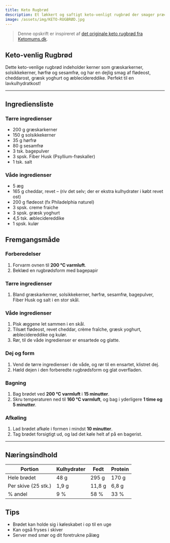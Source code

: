 ```yaml
---
title: Keto Rugbrød
description: Et lækkert og saftigt keto-venligt rugbrød der smager præcis som det ægte rugbrød.
image: /assets/img/KETO-RUGBRØD.jpg
---
```


> Denne opskrift er inspireret af [det originale keto rugbrød fra Ketomums.dk](https://ketomums.dk/keto-frokost/det-absolut-bedste-keto-rugbroed-smager-fuldstaendig-som-alm-rugbroed/).

## Keto-venlig Rugbrød

Dette keto-venlige rugbrød indeholder kerner som græskarkerner, solsikkekerner, hørfrø og sesamfrø, og har en dejlig smag af flødeost, cheddarost, græsk yoghurt og æblecidereddike. Perfekt til en lavkulhydratkost!

---

## Ingrediensliste

### Tørre ingredienser

- 200 g græskarkerner
- 150 g solsikkekerner
- 35 g hørfrø
- 80 g sesamfrø
- 3 tsk. bagepulver
- 3 spsk. Fiber Husk (Psyllium-frøskaller)
- 1 tsk. salt

### Våde ingredienser

- 5 æg
- 165 g cheddar, revet – (riv det selv; der er ekstra kulhydrater i købt revet ost)
- 200 g flødeost (fx Philadelphia naturel)
- 3 spsk. creme fraiche
- 3 spsk. græsk yoghurt
- 4,5 tsk. æblecidereddike
- 1 spsk. kulør

## Fremgangsmåde

### Forberedelser

1. Forvarm ovnen til **200 °C varmluft**.
2. Beklæd en rugbrødsform med bagepapir

### Tørre ingredienser

1. Bland græskarkerner, solsikkekerner, hørfrø, sesamfrø, bagepulver, Fiber Husk og salt i en stor skål.

### Våde ingredienser

1. Pisk æggene let sammen i en skål.
2. Tilsæt flødeost, revet cheddar, crème fraîche, græsk yoghurt, æblecidereddike og kulør.
3. Rør, til de våde ingredienser er ensartede og glatte.

### Dej og form

1. Vend de tørre ingredienser i de våde, og rør til en ensartet, klistret dej.
2. Hæld dejen i den forberedte rugbrødsform og glat overfladen.

### Bagning

1. Bag brødet ved **200 °C varmluft** i **15 minutter**.
2. Skru temperaturen ned til **160 °C varmluft**, og bag i yderligere **1 time og 5 minutter**.

### Afkøling

1. Lad brødet afkøle i formen i mindst **10 minutter**.
2. Tag brødet forsigtigt ud, og lad det køle helt af på en bagerist.

---

## Næringsindhold

<div class="bg-white rounded-lg shadow overflow-hidden my-4">
  <table class="min-w-full">
    <thead class="bg-green-50">
      <tr>
        <th class="px-6 py-3 text-left text-sm font-semibold text-gray-700">Portion</th>
        <th class="px-6 py-3 text-right text-sm font-semibold text-gray-700">Kulhydrater</th>
        <th class="px-6 py-3 text-right text-sm font-semibold text-gray-700">Fedt</th>
        <th class="px-6 py-3 text-right text-sm font-semibold text-gray-700">Protein</th>
      </tr>
    </thead>
    <tbody class="divide-y divide-gray-200">
      <tr>
        <td class="px-6 py-4 text-sm text-gray-900">Hele brødet</td>
        <td class="px-6 py-4 text-sm text-gray-900 text-right">48 g</td>
        <td class="px-6 py-4 text-sm text-gray-900 text-right">295 g</td>
        <td class="px-6 py-4 text-sm text-gray-900 text-right">170 g</td>
      </tr>
      <tr class="bg-gray-50">
        <td class="px-6 py-4 text-sm text-gray-900">Per skive (25 stk.)</td>
        <td class="px-6 py-4 text-sm text-gray-900 text-right">1,9 g</td>
        <td class="px-6 py-4 text-sm text-gray-900 text-right">11,8 g</td>
        <td class="px-6 py-4 text-sm text-gray-900 text-right">6,8 g</td>
      </tr>
      <tr>
        <td class="px-6 py-4 text-sm font-medium text-gray-900">% andel</td>
        <td class="px-6 py-4 text-sm text-gray-900 text-right">9 %</td>
        <td class="px-6 py-4 text-sm text-gray-900 text-right">58 %</td>
        <td class="px-6 py-4 text-sm text-gray-900 text-right">33 %</td>
      </tr>
    </tbody>
  </table>
</div>

## Tips

- Brødet kan holde sig i køleskabet i op til en uge
- Kan også fryses i skiver
- Server med smør og dit foretrukne pålæg
